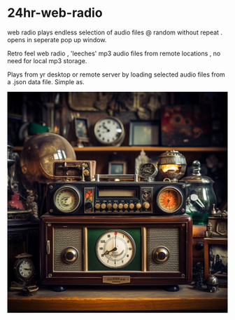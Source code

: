 # 24hr-web-radio
web radio plays endless selection of audio files @ random without repeat . opens in seperate pop up window.

Retro feel web radio , 'leeches' mp3 audio files from remote locations , no need for local mp3 storage.

Plays from yr desktop or remote server by loading selected audio files from a .json data file. Simple as.

![radio](radio.jpg)   
